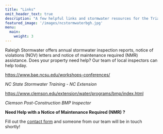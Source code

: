 ```yaml
---
title: "Links"
omit_header_text: true
description: "A few helpful links and stormwater resources for the Triangle area."
featured_image: '/images/ncstormwaterbgh.jpg'
menu:
  main:
    weight: 3
---
```



Raleigh Stormwater offers annual stormwater inspection reports, notice of violations (NOV) letters and notice of maintenance required (NMR) assistance. Does your property need help? Our team of local inspectors can help today.

https://www.bae.ncsu.edu/workshops-conferences/

_NC State Stormwater Training - NC Extension_

https://www.clemson.edu/extension/water/programs/bmp/index.html

_Clemson Post-Construction BMP Inspector_

**Need Help with a Notice of Maintenance Required (NMR) ?**

Fill out the [contact form](/contact/) and someone from our team will be in touch shortly!